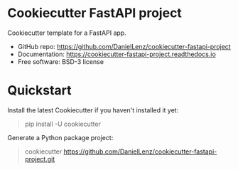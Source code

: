 # Cookiecutter FastAPI project

Cookiecutter template for a FastAPI app.

* GitHub repo: https://github.com/DanielLenz/cookiecutter-fastapi-project
* Documentation: https://cookiecutter-fastapi-project.readthedocs.io
* Free software: BSD-3 license

# Quickstart

Install the latest Cookiecutter if you haven't installed it yet:
> pip install -U cookiecutter

Generate a Python package project:
> cookiecutter https://github.com/DanielLenz/cookiecutter-fastapi-project.git